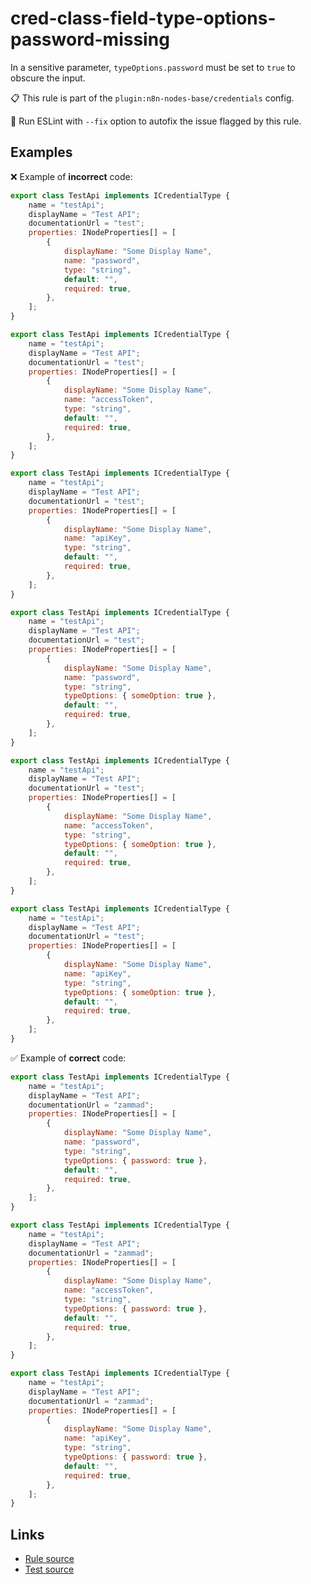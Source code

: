 [//]: # "File generated from a template. Do not edit this file directly."

# cred-class-field-type-options-password-missing

In a sensitive parameter, `typeOptions.password` must be set to `true` to obscure the input.

📋 This rule is part of the `plugin:n8n-nodes-base/credentials` config.

🔧 Run ESLint with `--fix` option to autofix the issue flagged by this rule.

## Examples

❌ Example of **incorrect** code:

```js
export class TestApi implements ICredentialType {
	name = "testApi";
	displayName = "Test API";
	documentationUrl = "test";
	properties: INodeProperties[] = [
		{
			displayName: "Some Display Name",
			name: "password",
			type: "string",
			default: "",
			required: true,
		},
	];
}

export class TestApi implements ICredentialType {
	name = "testApi";
	displayName = "Test API";
	documentationUrl = "test";
	properties: INodeProperties[] = [
		{
			displayName: "Some Display Name",
			name: "accessToken",
			type: "string",
			default: "",
			required: true,
		},
	];
}

export class TestApi implements ICredentialType {
	name = "testApi";
	displayName = "Test API";
	documentationUrl = "test";
	properties: INodeProperties[] = [
		{
			displayName: "Some Display Name",
			name: "apiKey",
			type: "string",
			default: "",
			required: true,
		},
	];
}

export class TestApi implements ICredentialType {
	name = "testApi";
	displayName = "Test API";
	documentationUrl = "test";
	properties: INodeProperties[] = [
		{
			displayName: "Some Display Name",
			name: "password",
			type: "string",
			typeOptions: { someOption: true },
			default: "",
			required: true,
		},
	];
}

export class TestApi implements ICredentialType {
	name = "testApi";
	displayName = "Test API";
	documentationUrl = "test";
	properties: INodeProperties[] = [
		{
			displayName: "Some Display Name",
			name: "accessToken",
			type: "string",
			typeOptions: { someOption: true },
			default: "",
			required: true,
		},
	];
}

export class TestApi implements ICredentialType {
	name = "testApi";
	displayName = "Test API";
	documentationUrl = "test";
	properties: INodeProperties[] = [
		{
			displayName: "Some Display Name",
			name: "apiKey",
			type: "string",
			typeOptions: { someOption: true },
			default: "",
			required: true,
		},
	];
}
```

✅ Example of **correct** code:

```js
export class TestApi implements ICredentialType {
	name = "testApi";
	displayName = "Test API";
	documentationUrl = "zammad";
	properties: INodeProperties[] = [
		{
			displayName: "Some Display Name",
			name: "password",
			type: "string",
			typeOptions: { password: true },
			default: "",
			required: true,
		},
	];
}

export class TestApi implements ICredentialType {
	name = "testApi";
	displayName = "Test API";
	documentationUrl = "zammad";
	properties: INodeProperties[] = [
		{
			displayName: "Some Display Name",
			name: "accessToken",
			type: "string",
			typeOptions: { password: true },
			default: "",
			required: true,
		},
	];
}

export class TestApi implements ICredentialType {
	name = "testApi";
	displayName = "Test API";
	documentationUrl = "zammad";
	properties: INodeProperties[] = [
		{
			displayName: "Some Display Name",
			name: "apiKey",
			type: "string",
			typeOptions: { password: true },
			default: "",
			required: true,
		},
	];
}
```

## Links

- [Rule source](../../lib/rules/cred-class-field-type-options-password-missing.ts)
- [Test source](../../tests/cred-class-field-type-options-password-missing.test.ts)
